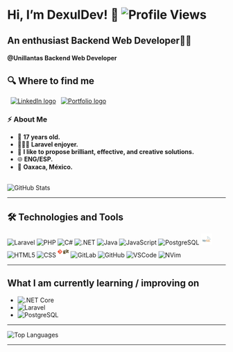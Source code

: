# Hi, I’m DexulDev! 👋 ![Profile Views](https://komarev.com/ghpvc/?username=dexuldev&color=brightgreen)

## An enthusiast Backend Web Developer📖🚀

#### @Unillantas Backend Web Developer

## 🔍 Where to find me

&nbsp;
[<img src="https://img.shields.io/badge/LinkedIn-282C34?logo=linkedin&logoColor=0077B5" alt="LinkedIn logo" title="LinkedIn" height="25" />](https://linkedin.com/in/luis-eduardo-lópez-cruz-766224333)
&nbsp;
[<img src="https://img.shields.io/badge/Portfolio-282C34?logo=codementor&logoColor=0077B5" alt="Portfolio logo" title="Portfolio" height="25" />](https://dexul.me)


### ⚡ About Me
- 🎂 **17 years old.**  
- 👨🏻‍💻 **Laravel enjoyer.**  
- 🧠 **I like to propose brilliant, effective, and creative solutions.**  
- 🌐 **ENG/ESP.**  
- 📍 **Oaxaca, México.**
<br>

<img src="https://github-readme-stats.vercel.app/api?username=dexuldev&include_all_commits=true&count_private=true&show_icons=true&line_height=20&title_color=2B5BBD&icon_color=1124BB&text_color=A1A1A1&bg_color=0,000000,130F40" alt="GitHub Stats" />

---

## 🛠️ Technologies and Tools

<p>
  <img src="https://upload.wikimedia.org/wikipedia/commons/thumb/9/9a/Laravel.svg/1200px-Laravel.svg.png" width="22px" alt="Laravel"/>
  <img src="https://cdn-icons-png.flaticon.com/512/5968/5968332.png" width="26px" alt="PHP"/>
  <img src="https://cdn.iconscout.com/icon/free/png-256/free-csharp-logo-icon-download-in-svg-png-gif-file-formats--programming-langugae-language-pack-logos-icons-1175241.png" width="26px" alt="C#"/>
  <img src="https://cdn-icons-png.flaticon.com/512/6132/6132222.png" width="26px" alt=".NET"/>
  <img src="https://cdn-icons-png.flaticon.com/512/226/226777.png" width="26px" alt="Java"/>
  <img src="https://upload.wikimedia.org/wikipedia/commons/6/6a/JavaScript-logo.png" width="26px" alt="JavaScript"/>
  <img src="https://upload.wikimedia.org/wikipedia/commons/2/29/Postgresql_elephant.svg" width="26px" alt="PostgreSQL"/>
  <img src="https://raw.githubusercontent.com/github/explore/80688e429a7d4ef2fca1e82350fe8e3517d3494d/topics/mysql/mysql.png" width="26px" alt="MySQL"/>
  <img src="https://upload.wikimedia.org/wikipedia/commons/thumb/6/61/HTML5_logo_and_wordmark.svg/1024px-HTML5_logo_and_wordmark.svg.png" width="26px" alt="HTML5"/>
  <img src="https://upload.wikimedia.org/wikipedia/commons/thumb/a/ab/Official_CSS_Logo.svg/2048px-Official_CSS_Logo.svg.png" width="26px" alt="CSS"/>
  <img src="https://raw.githubusercontent.com/github/explore/80688e429a7d4ef2fca1e82350fe8e3517d3494d/topics/git/git.png" width="26px" alt="Git"/>
  <img src="https://cdn4.iconfinder.com/data/icons/logos-and-brands/512/144_Gitlab_logo_logos-512.png" width="26px" alt="GitLab"/>
  <img src="https://img.icons8.com/m_rounded/512/FFFFFF/github.png" width="26px" alt="GitHub"/>
  <img src="https://seeklogo.com/images/V/visual-studio-code-logo-449D71944F-seeklogo.com.png" width="24px" alt="VSCode"/>
  <img src="https://upload.wikimedia.org/wikipedia/commons/3/3a/Neovim-mark.svg" width="20px" alt="NVim"/>
</p>

---

## What I am currently learning / improving on

- ![.NET Core](https://img.shields.io/badge/EntityFramework%20-purple?style=plastic&logo=dotnet)  
- ![Laravel](https://img.shields.io/badge/WebSockets(again)%20-darkred?style=plastic&logo=laravel&labelColor=lavender)  
- ![PostgreSQL](https://img.shields.io/badge/PostgreSQL_Using_Docker-white?style=plastic&logo=PostgreSQL)

---

![Top Languages](https://github-readme-stats.vercel.app/api/top-langs?username=dexuldev&show_icons=true&locale=en&layout=compact&theme=chartreuse-dark)

---



